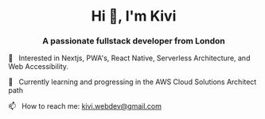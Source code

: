 <h1 align="center">Hi 👋, I'm Kivi</h1>
<h3 align="center">A passionate fullstack developer from London</h3>

👀 &nbsp; Interested in Nextjs, PWA's, React Native, Serverless Architecture, and Web Accessibility.

🌱 &nbsp; Currently learning and progressing in the AWS Cloud Solutions Architect path

📫 &nbsp; How to reach me: kivi.webdev@gmail.com


<!---
KCode100/KCode100 is a ✨ special ✨ repository because its `README.md` (this file) appears on your GitHub profile.
You can click the Preview link to take a look at your changes.
--->
